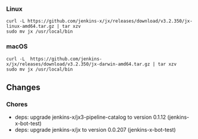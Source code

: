### Linux

```shell
curl -L https://github.com/jenkins-x/jx/releases/download/v3.2.350/jx-linux-amd64.tar.gz | tar xzv 
sudo mv jx /usr/local/bin
```

### macOS

```shell
curl -L  https://github.com/jenkins-x/jx/releases/download/v3.2.350/jx-darwin-amd64.tar.gz | tar xzv
sudo mv jx /usr/local/bin
```

## Changes

### Chores

* deps: upgrade jenkins-x/jx3-pipeline-catalog to version 0.1.12 (jenkins-x-bot-test)
* deps: upgrade jenkins-x/jx to version 0.0.207 (jenkins-x-bot-test)
